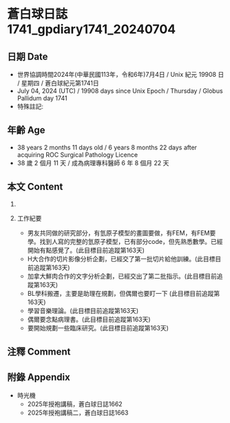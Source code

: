 [_metadata_:encoding]: - "utf-8"
[_metadata_:language]: - "zh-Hant-TW"
[_metadata_:fileformat]: - "markdown"
[_metadata_:MIME_type]: - "text/plain"
[_metadata_:markdown_version]: - "commonmark version 0.30"
[_metadata_:markdown_spec]: - "https://spec.commonmark.org/0.30/"

# 蒼白球日誌1741_gpdiary1741_20240704 #

## 日期 Date ##

* 世界協調時間2024年(中華民國113年，令和6年)7月4日 / Unix 紀元 19908 日 / 星期四 / 蒼白球紀元第1741日
* July 04, 2024 (UTC) / 19908 days since Unix Epoch / Thursday / Globus Pallidum day 1741
* 特殊註記:

## 年齡 Age ##

* 38 years 2 months 11 days old / 6 years 8 months 22 days after acquiring ROC Surgical Pathology Licence
* 38 歲 2 個月 11 天 / 成為病理專科醫師 6 年 8 個月 22 天

## 本文 Content ##

1. 

2. 工作紀要

    - 男友共同做的研究部分，有氫原子模型的畫圖要做，有FEM，有FEM要學。找到人寫的完整的氫原子模型，已有部分code，但先熟悉數學。已經開始有點感覺了。(此目標目前追蹤第163天)
    - H大合作的切片影像分析企劃，已經交了第一批切片給他訓練。(此目標目前追蹤第163天)
    - 加拿大鮮肉合作的文字分析企劃，已經交出了第二批指示。(此目標目前追蹤第163天)
    - BL學科搬遷，主要是助理在規劃，但偶爾也要盯一下 (此目標目前追蹤第163天)
    - 學習音樂理論。(此目標目前追蹤第163天)
    - 偶爾要念點病理書。(此目標目前追蹤第163天)
    - 要開始規劃一些臨床研究。(此目標目前追蹤第163天)

## 注釋 Comment ##


## 附錄 Appendix ##

* 時光機
    - 2025年授袍講稿，蒼白球日誌1662
    - 2025年授袍講稿二，蒼白球日誌1663
